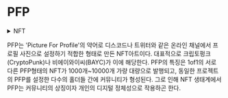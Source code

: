 # PFP

<details>

<summary>NFT</summary>



</details>

PFP는 'Picture For Profile'의 약어로 디스코드나 트위터와 같은 온라인 채널에서 프로필 사진으로 설정하기 적합한 형태로 만든 NFT아트이다. 대표적으로 크립토펑크(CryptoPunk)나 비에이와이씨(BAYC)가 이에 해당한다. PFP의 특징은 1of1의 서로 다른 PFP형태의 NFT가 1000개\~10000개 가량 대량으로 발행되고, 동일한 프로젝트의 PFP를 설정한 다수의 홀더들 간에 커뮤니티가 형성된다. 그로 인해 NFT 생태계에서 PFP는 커뮤니티의 상징이자 개인의 디지털 정체성으로 작용하곤 한다.
